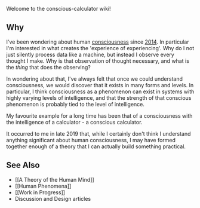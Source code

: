 Welcome to the conscious-calculator wiki!

## Why
I've been wondering about human [consciousness](What-is-Consciousness) since [2014](https://hometechnician.wordpress.com/2014/07/18/my-theory-on-consciousness/). In particular I'm interested in what creates the 'experience of experiencing'. Why do I not just silently process data like a machine, but instead I observe every thought I make. Why is that observation of thought necessary, and what is the _thing_ that does the observing?

In wondering about that, I've always felt that once we could understand consciousness, we would discover that it exists in many forms and levels. In particular, I think consciousness as a phenomenon can exist in systems with highly varying levels of intelligence, and that the strength of that conscious phenomenon is probably tied to the level of intelligence.

My favourite example for a long time has been that of a consciousness with the intelligence of a calculator - a conscious calculator.

It occurred to me in late 2019 that, while I certainly don't think I understand anything significant about human consciousness, I may have formed together enough of a theory that I can actually build something practical.

## See Also
* [[A Theory of the Human Mind]]
* [[Human Phenomena]]
* [[Work in Progress]]
* Discussion and Design articles